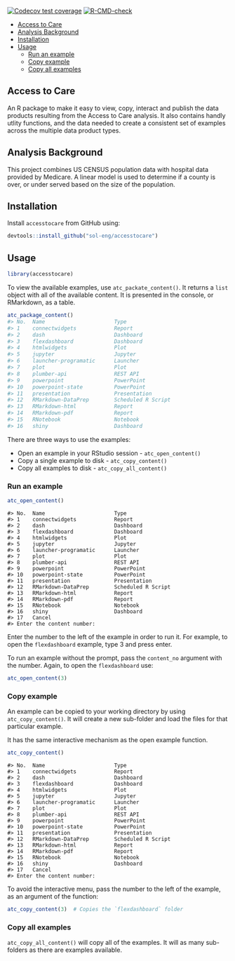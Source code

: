 
<!-- badges: start -->

[![Codecov test
coverage](https://codecov.io/gh/sol-eng/accesstocare/branch/main/graph/badge.svg)](https://codecov.io/gh/sol-eng/accesstocare?branch=main)
[![R-CMD-check](https://github.com/sol-eng/accesstocare/workflows/R-CMD-check/badge.svg)](https://github.com/sol-eng/accesstocare/actions)
<!-- badges: end -->

-   [Access to Care](#access-to-care)
-   [Analysis Background](#analysis-background)
-   [Installation](#installation)
-   [Usage](#usage)
    -   [Run an example](#run-an-example)
    -   [Copy example](#copy-example)
    -   [Copy all examples](#copy-all-examples)

## Access to Care

An R package to make it easy to view, copy, interact and publish the
data products resulting from the Access to Care analysis. It also
contains handly utlity functions, and the data needed to create a
consistent set of examples across the multiple data product types.

## Analysis Background

This project combines US CENSUS population data with hospital data
provided by Medicare. A linear model is used to determine if a county is
over, or under served based on the size of the population.

## Installation

Install `accesstocare` from GitHub using:

``` r
devtools::install_github("sol-eng/accesstocare")
```

## Usage

``` r
library(accesstocare)
```

To view the available examples, use `atc_packate_content()`. It returns
a `list` object with all of the available content. It is presented in
the console, or RMarkdown, as a table.

``` r
atc_package_content()
#> No.  Name                      Type 
#> 1    connectwidgets            Report 
#> 2    dash                      Dashboard 
#> 3    flexdashboard             Dashboard 
#> 4    htmlwidgets               Plot 
#> 5    jupyter                   Jupyter 
#> 6    launcher-programatic      Launcher 
#> 7    plot                      Plot 
#> 8    plumber-api               REST API 
#> 9    powerpoint                PowerPoint 
#> 10   powerpoint-state          PowerPoint 
#> 11   presentation              Presentation 
#> 12   RMarkdown-DataPrep        Scheduled R Script 
#> 13   RMarkdown-html            Report 
#> 14   RMarkdown-pdf             Report 
#> 15   RNotebook                 Notebook 
#> 16   shiny                     Dashboard
```

There are three ways to use the examples:

-   Open an example in your RStudio session - `atc_open_content()`
-   Copy a single example to disk - `atc_copy_content()`
-   Copy all examples to disk - `atc_copy_all_content()`

### Run an example

``` r
atc_open_content()
```

    #> No.  Name                      Type 
    #> 1    connectwidgets            Report 
    #> 2    dash                      Dashboard 
    #> 3    flexdashboard             Dashboard 
    #> 4    htmlwidgets               Plot 
    #> 5    jupyter                   Jupyter 
    #> 6    launcher-programatic      Launcher 
    #> 7    plot                      Plot 
    #> 8    plumber-api               REST API 
    #> 9    powerpoint                PowerPoint 
    #> 10   powerpoint-state          PowerPoint 
    #> 11   presentation              Presentation 
    #> 12   RMarkdown-DataPrep        Scheduled R Script 
    #> 13   RMarkdown-html            Report 
    #> 14   RMarkdown-pdf             Report 
    #> 15   RNotebook                 Notebook 
    #> 16   shiny                     Dashboard
    #> 17   Cancel
    #> Enter the content number:

Enter the number to the left of the example in order to run it. For
example, to open the `flexdashboard` example, type 3 and press enter.

To run an example without the prompt, pass the `content_no` argument
with the number. Again, to open the `flexdashboard` use:

``` r
atc_open_content(3)
```

### Copy example

An example can be copied to your working directory by using
`atc_copy_content()`. It will create a new sub-folder and load the files
for that particular example.

It has the same interactive mechanism as the open example function.

``` r
atc_copy_content()
```

    #> No.  Name                      Type 
    #> 1    connectwidgets            Report 
    #> 2    dash                      Dashboard 
    #> 3    flexdashboard             Dashboard 
    #> 4    htmlwidgets               Plot 
    #> 5    jupyter                   Jupyter 
    #> 6    launcher-programatic      Launcher 
    #> 7    plot                      Plot 
    #> 8    plumber-api               REST API 
    #> 9    powerpoint                PowerPoint 
    #> 10   powerpoint-state          PowerPoint 
    #> 11   presentation              Presentation 
    #> 12   RMarkdown-DataPrep        Scheduled R Script 
    #> 13   RMarkdown-html            Report 
    #> 14   RMarkdown-pdf             Report 
    #> 15   RNotebook                 Notebook 
    #> 16   shiny                     Dashboard
    #> 17   Cancel
    #> Enter the content number:

To avoid the interactive menu, pass the number to the left of the
example, as an argument of the function:

``` r
atc_copy_content(3)  # Copies the `flexdashboard` folder
```

### Copy all examples

`atc_copy_all_content()` will copy all of the examples. It will as many
sub-folders as there are examples available.
